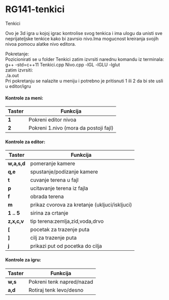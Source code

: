 # RG141-tenkici
Tenkici

Ovo je 3d igra u kojoj igrac kontrolise svog tenkica i ima ulogu da unisti sve neprijateljske tenkice kako bi zavrsio nivo.Ima mogucnost kreiranja svojih nivoa pomocu alatke nivo editora.

Pokretanje:  
Pozicionirati se u folder Tenkici zatim izvrsiti narednu komandu iz terminala:  
g++ -std=c++11 Tenkici.cpp Nivo.cpp -lGL -lGLU -lglut  
zatim izvrsiti:  
./a.out  
Pri pokretanju se nalazite u meniju i potrebno je pritisnuti 1 ili 2 da bi ste usli u editor/igru


#### Kontrole za meni:

| Taster      | Funkcija |
| ----------- | ----------- |
| **1**       | Pokreni editor nivoa       |
| **2**   | Pokreni 1.nivo (mora da postoji fajl)        |


#### Kontrole za editor:

| Taster      | Funkcija |
| ----------- | ----------- |
| **w,a,s,d**       | pomeranje kamere       |
| **q,e**   | spustanje/podizanje kamere        |
| **t**   | cuvanje terena u fajl        |
| **p**   | ucitavanje terena iz fajla        |
| **f**   | obrada terena        |
| **m**   | prikaz cvorova za kretanje (ukljuci/iskljuci)        |
| **1 .. 5**   | sirina za crtanje        |
| **z,x,c,v**   | tip terena:zemlja,zid,voda,drvo        |
| **[**   | pocetak za trazenje puta        |
| **]**   | cilj za trazenje puta        |
| **j**   | prikazi put od pocetka do cilja        |


#### Kontrole za igru:

| Taster      | Funkcija |
| ----------- | ----------- |
| **w,s**       | Pokreni tenk napred/nazad       |
| **a,d**   | Rotiraj tenk levo/desno        |



